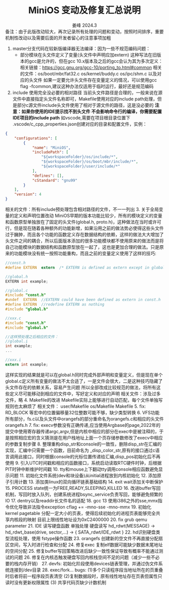 <div align='center'> 
<h1>MiniOS 变动及修复汇总说明</h1>
姜峰 2024.3
</div>
备注：由于此版改动较大，再次记录所有处理的问题和变动，按照时间排序，重要机制性改动以及需要后面的开发者留心的注意事项加粗

1. master分支代码在较新版编译器无法编译：因为一些不规范编码问题：
	+ 部分模块在头文件定义了变量(头文件中声明应加extern)
这种写法在旧版本的gcc是允许的，但在gcc 10.x版本及之后的gcc会认为其为多次定义：相关链接：https://gcc.gnu.org/gcc-10/porting_to.html#common
相关的文件：os/boot/mbr/fat32.c os/kernel/buddy.c os/ipc/shm.c 以及对应的头文件
如果一定要允许头文件存在变量定义的情况，可以使用gcc flag -fcommon,建议这种办法仅适用于临时运行，最好还是规范编码
2. include 使用完全没必要的相对路径
当前头文件路径是合理的，一般来说在源文件中直接指定头文件名称即可，Makefile使用对应的include path处理，但是部分c源文件include头文件使用了相对于源文件的路径，这是没必要的
**注意：如果你使用的IDE提示找不到头文件 不会影响命令行的编译，你需要配置IDE项目的include path**
如vscode,需要在项目根目录位置下 .vscode/c_cpp_properties.json创建对应的目录和配置文件，实例：
```json
{
    "configurations": [
        {
            "name": "MiniOS",
            "includePath": [
                "${workspaceFolder}/os/include/*",
                "${workspaceFolder}/os/boot/mbr/include/*",
                "${workspaceFolder}/user/include/*"
            ],
            "defines": [],
            "cStandard": "gnu99"
        }
    ],
    "version": 4
}
```
相关的文件：所有include预处理包含相对路径的文件，不一一列出
3. 关于全局变量的定义和声明位置改动
MiniOS早期的版本功能比较少，所有的模块定义的变量和函数原型单独放在了固定的头文件(global.h, proto.h)，这种做法在当时或许可行，但是现在随着各种额外的功能新增，如果沿用之前的做法势必使得这些头文件过于臃肿，而且各个功能的函数定义存在数据结构的依赖，这样的做法大大增加了头文件之间的耦合，所以后面版本添加的很多功能模块都不使用原来的做法而是将自己功能模块的数据结构和函数原型放在一起了，这也是更加合理的做法。只是原来的功能模块没有统一按照功能重构，而且之前的变量定义使用了这样的技巧:
```c
//const.h
#define	EXTERN	extern	/* EXTERN is defined as extern except in global.c */

//global.h
EXTERN int example;

//global.c
#include "const.h"
#undef	EXTERN	//EXTERN could have been defined as extern in const.h
#define	EXTERN	//redefine EXTERN as nothing
#include "global.h"

//xxx.c
#include "const.h"
#include "global.h"

//这样预处理之后相应的文件：
//global.i
int example;
...

//xxx.i
extern int example;
```
这样实现的结果就是可以在global.h同时完成外部声明和变量定义，但是现在单个global.c定义所有变量的做法不太合适了，一是文件会很大，二是这种技巧隐藏了头文件存在的依赖关系，容易产生问题
所以全部改成比较规范的做法，将所有这些定义尽可能移动到相应的文件中，写好定义和对应的声明
相关文件：涉及过多文件，略
4. Makefile的改进
Makefile实际上能够进行自动匹配，每个文件单独写规则也太麻烦了
相关文件： user/Makefile os/Makefile Makefile
5. fix: RD_BLOCK 等宏中的位置偏移量32位整数可能不够，缺少类型转换
6. VFS功能所有部分，fs.c以及头文件中orangefs的部分重命名为orangefs.c和相应的头文件orangefs.h
7. fix: execv参数没有正确传递,应当使用Argbase的page,2022年的提交中使用寄存器传递argc,argv,但是内核中相应的部分在exec中是被注释的，于是按照相应宏的含义猜测是在用户栈地址上面一个页存储参数修改了execv中相应的参数复制步骤
8. 整理重构disp_str和console的一致性，删除disp_str在汇编的实现，汇编中只需要一个函数，目前命名为 _disp_color_str,原有的接口通过c语言调用此接口，同时根据console的光标位置传递给汇编,disp_pos初始化后不再使用
9. 引入UTC时间戳和相应的函数接口，系统启动读取RTC硬件时钟，后根据PIT时钟中断维护时间戳
10. tty和mouse上下翻动tty调用console相应函数避免显示问题
11. 初始化文件系统(dev和块设备)从initial进程放到内核初始化
12. 添加原子引用计数
13. 添加类linux的双向循环链表基础结构
14. exit wait添加关中断保护
15. PROCESS state统一为FREE,READY,SLEEPING,KILLED
16. 改进buffer写回机制，写回时放入队列，创建系统进程bsync_service负责写回，能够避免频繁的IO
17. dentry以及readdir长文件名的适配
18. gcc 13 使用i386之外的sse,mmx指令优化导致非法指令exception cflag += -mno-sse -mno-mmx
19. 初始化 kernel pagetable 分配一定大小的页表，使得后续初始化的进程页表能够完全共享内核段的映射
目前上限线性地址设为0xC2400000
20. fix grub qemu parameter
21. IDE 读写硬盘函数 单独处理 硬盘读写 hd_rdwt(MESSAGE) -> hd_rdwt_base(drive, sector,...) -> { SATA_rdwt/IDE_rdwt }
22. hd识别硬盘类型流程处理，使用 fstype操作函数
23. orangefs 创建新的空文件不再直接分配扇区空间，写入时进行检查和分配
24. 修复exec 复制elf数据可能缺少数据末尾地址的空间分配
25. 修复buffer写回策略改进后缺少一致性保证导致有概率不能通过测试的问题
26. 修复在内核态触发硬盘写回内核栈空间不足的问题（减少一些不必要的栈内存开销）
27. devfs: 初始化阶段使用devices链表管理，并通过伪文件系统连接到/dev目录
28. exec/fork... bugs: (1)多个只读程序段当地址所在的页重叠时后者将前一程序段页表清空 (2)复制数据段时，原有线性地址存在页表但属性只读时没有更新权限属性 (3) 共享代码页缺少计数机制